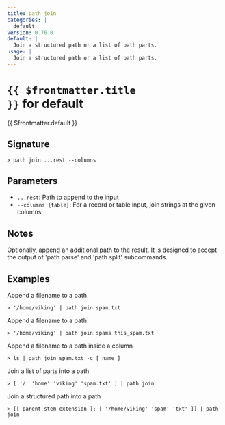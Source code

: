 ```yaml
---
title: path join
categories: |
  default
version: 0.76.0
default: |
  Join a structured path or a list of path parts.
usage: |
  Join a structured path or a list of path parts.
---
```


# <code>{{ $frontmatter.title }}</code> for default

<div class='command-title'>{{ $frontmatter.default }}</div>

## Signature

```> path join ...rest --columns```

## Parameters

 -  `...rest`: Path to append to the input
 -  `--columns {table}`: For a record or table input, join strings at the given columns

## Notes
Optionally, append an additional path to the result. It is designed to accept
the output of 'path parse' and 'path split' subcommands.
## Examples

Append a filename to a path
```shell
> '/home/viking' | path join spam.txt
```

Append a filename to a path
```shell
> '/home/viking' | path join spams this_spam.txt
```

Append a filename to a path inside a column
```shell
> ls | path join spam.txt -c [ name ]
```

Join a list of parts into a path
```shell
> [ '/' 'home' 'viking' 'spam.txt' ] | path join
```

Join a structured path into a path
```shell
> [[ parent stem extension ]; [ '/home/viking' 'spam' 'txt' ]] | path join
```
